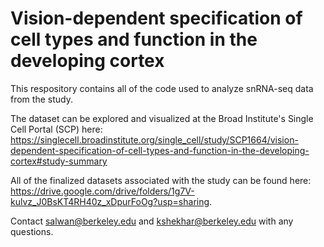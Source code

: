 # Vision-dependent specification of cell types and function in the developing cortex

This respository contains all of the code used to analyze snRNA-seq data from the study. 

The dataset can be explored and visualized at the Broad Institute's Single Cell Portal (SCP) here: 
https://singlecell.broadinstitute.org/single_cell/study/SCP1664/vision-dependent-specification-of-cell-types-and-function-in-the-developing-cortex#study-summary

All of the finalized datasets associated with the study can be found here:
https://drive.google.com/drive/folders/1g7V-kulvz_J0BsKT4RH40z_xDpurFoOg?usp=sharing. 



Contact salwan@berkeley.edu and kshekhar@berkeley.edu with any questions.

